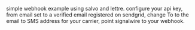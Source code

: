 simple webhook example using salvo and lettre.  configure your api key, from email set to a verified email registered on sendgrid, change To to the email to SMS address for your carrier, point signalwire to your webhook.
